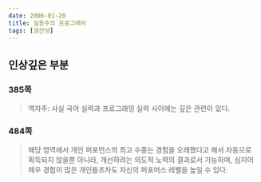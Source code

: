 ```yaml
---
date: 2006-01-20
title: 실용주의 프로그래머
tags: [생산성]
---
```


## 인상깊은 부분


### 385쪽
> 역자주: 사실 국어 실력과 프로그래밍 실력 사이에는 깊은 관련이 있다.

### 484쪽
> 해당 영역에서 개인 퍼포먼스의 최고 수중는 경험을 오래했다고 해서 자동으로 획득되지 않을뿐 아니라, 개선하려는 의도적 노력의 결과로서 가능하며, 심지어 매우 경험이 많은 개인들조차도 자신의 퍼포머스 레벨을 높일 수 있다.
